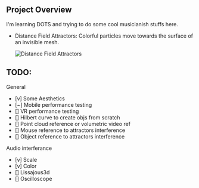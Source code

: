 ## Project Overview

I'm learning DOTS and trying to do some cool musicianish stuffs here.

 * Distance Field Attractors: Colorful particles move towards the surface of an invisible mesh.

    ![Distance Field Attractors](_imgs/DistanceFieldAttractors.gif?raw=true)

## TODO:

General
* [v] Some Aesthetics  
* [~] Mobile performance testing
* [] VR performance testing
* [] Hilbert curve to create objs from scratch
* [] Point cloud reference or volumetric video ref
* [] Mouse reference to attractors interference
* [] Object reference to attractors interference

Audio interferance 
* [v] Scale
* [v] Color
* [] Lissajous3d
* [] Oscilloscope
